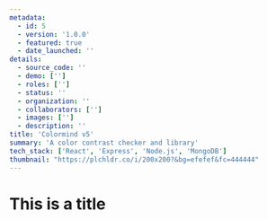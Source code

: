 ```yaml
---
metadata:  
  - id: 5 
  - version: '1.0.0' 
  - featured: true 
  - date_launched: '' 
details: 
  - source_code: ''
  - demo: ['']
  - roles: ['']
  - status: ''
  - organization: ''
  - collaborators: ['']
  - images: ['']
  - description: ''
title: 'Colormind v5'
summary: 'A color contrast checker and library'
tech_stack: ['React', 'Express', 'Node.js', 'MongoDB']
thumbnail: "https://plchldr.co/i/200x200?&bg=efefef&fc=444444"
---
```


# This is a title